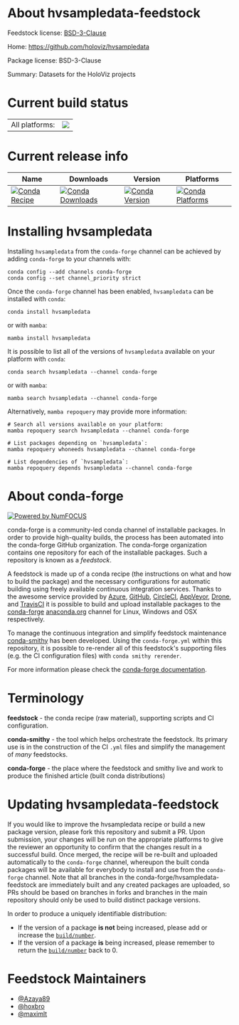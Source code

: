 About hvsampledata-feedstock
============================

Feedstock license: [BSD-3-Clause](https://github.com/conda-forge/hvsampledata-feedstock/blob/main/LICENSE.txt)

Home: https://github.com/holoviz/hvsampledata

Package license: BSD-3-Clause

Summary: Datasets for the HoloViz projects

Current build status
====================


<table><tr><td>All platforms:</td>
    <td>
      <a href="https://dev.azure.com/conda-forge/feedstock-builds/_build/latest?definitionId=25044&branchName=main">
        <img src="https://dev.azure.com/conda-forge/feedstock-builds/_apis/build/status/hvsampledata-feedstock?branchName=main">
      </a>
    </td>
  </tr>
</table>

Current release info
====================

| Name | Downloads | Version | Platforms |
| --- | --- | --- | --- |
| [![Conda Recipe](https://img.shields.io/badge/recipe-hvsampledata-green.svg)](https://anaconda.org/conda-forge/hvsampledata) | [![Conda Downloads](https://img.shields.io/conda/dn/conda-forge/hvsampledata.svg)](https://anaconda.org/conda-forge/hvsampledata) | [![Conda Version](https://img.shields.io/conda/vn/conda-forge/hvsampledata.svg)](https://anaconda.org/conda-forge/hvsampledata) | [![Conda Platforms](https://img.shields.io/conda/pn/conda-forge/hvsampledata.svg)](https://anaconda.org/conda-forge/hvsampledata) |

Installing hvsampledata
=======================

Installing `hvsampledata` from the `conda-forge` channel can be achieved by adding `conda-forge` to your channels with:

```
conda config --add channels conda-forge
conda config --set channel_priority strict
```

Once the `conda-forge` channel has been enabled, `hvsampledata` can be installed with `conda`:

```
conda install hvsampledata
```

or with `mamba`:

```
mamba install hvsampledata
```

It is possible to list all of the versions of `hvsampledata` available on your platform with `conda`:

```
conda search hvsampledata --channel conda-forge
```

or with `mamba`:

```
mamba search hvsampledata --channel conda-forge
```

Alternatively, `mamba repoquery` may provide more information:

```
# Search all versions available on your platform:
mamba repoquery search hvsampledata --channel conda-forge

# List packages depending on `hvsampledata`:
mamba repoquery whoneeds hvsampledata --channel conda-forge

# List dependencies of `hvsampledata`:
mamba repoquery depends hvsampledata --channel conda-forge
```


About conda-forge
=================

[![Powered by
NumFOCUS](https://img.shields.io/badge/powered%20by-NumFOCUS-orange.svg?style=flat&colorA=E1523D&colorB=007D8A)](https://numfocus.org)

conda-forge is a community-led conda channel of installable packages.
In order to provide high-quality builds, the process has been automated into the
conda-forge GitHub organization. The conda-forge organization contains one repository
for each of the installable packages. Such a repository is known as a *feedstock*.

A feedstock is made up of a conda recipe (the instructions on what and how to build
the package) and the necessary configurations for automatic building using freely
available continuous integration services. Thanks to the awesome service provided by
[Azure](https://azure.microsoft.com/en-us/services/devops/), [GitHub](https://github.com/),
[CircleCI](https://circleci.com/), [AppVeyor](https://www.appveyor.com/),
[Drone](https://cloud.drone.io/welcome), and [TravisCI](https://travis-ci.com/)
it is possible to build and upload installable packages to the
[conda-forge](https://anaconda.org/conda-forge) [anaconda.org](https://anaconda.org/)
channel for Linux, Windows and OSX respectively.

To manage the continuous integration and simplify feedstock maintenance
[conda-smithy](https://github.com/conda-forge/conda-smithy) has been developed.
Using the ``conda-forge.yml`` within this repository, it is possible to re-render all of
this feedstock's supporting files (e.g. the CI configuration files) with ``conda smithy rerender``.

For more information please check the [conda-forge documentation](https://conda-forge.org/docs/).

Terminology
===========

**feedstock** - the conda recipe (raw material), supporting scripts and CI configuration.

**conda-smithy** - the tool which helps orchestrate the feedstock.
                   Its primary use is in the construction of the CI ``.yml`` files
                   and simplify the management of *many* feedstocks.

**conda-forge** - the place where the feedstock and smithy live and work to
                  produce the finished article (built conda distributions)


Updating hvsampledata-feedstock
===============================

If you would like to improve the hvsampledata recipe or build a new
package version, please fork this repository and submit a PR. Upon submission,
your changes will be run on the appropriate platforms to give the reviewer an
opportunity to confirm that the changes result in a successful build. Once
merged, the recipe will be re-built and uploaded automatically to the
`conda-forge` channel, whereupon the built conda packages will be available for
everybody to install and use from the `conda-forge` channel.
Note that all branches in the conda-forge/hvsampledata-feedstock are
immediately built and any created packages are uploaded, so PRs should be based
on branches in forks and branches in the main repository should only be used to
build distinct package versions.

In order to produce a uniquely identifiable distribution:
 * If the version of a package **is not** being increased, please add or increase
   the [``build/number``](https://docs.conda.io/projects/conda-build/en/latest/resources/define-metadata.html#build-number-and-string).
 * If the version of a package **is** being increased, please remember to return
   the [``build/number``](https://docs.conda.io/projects/conda-build/en/latest/resources/define-metadata.html#build-number-and-string)
   back to 0.

Feedstock Maintainers
=====================

* [@Azaya89](https://github.com/Azaya89/)
* [@hoxbro](https://github.com/hoxbro/)
* [@maximlt](https://github.com/maximlt/)

